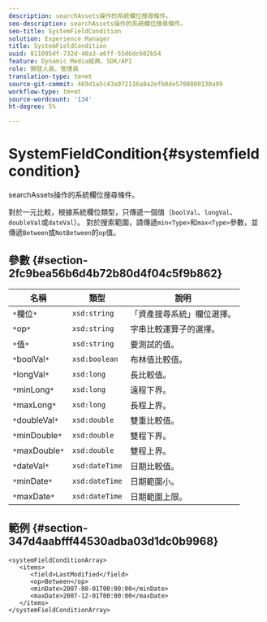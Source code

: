 ```yaml
---
description: searchAssets操作的系統欄位搜尋條件。
seo-description: searchAssets操作的系統欄位搜尋條件。
seo-title: SystemFieldCondition
solution: Experience Manager
title: SystemFieldCondition
uuid: 811095df-732d-48a3-a6ff-55d6dc602b54
feature: Dynamic Media經典，SDK/API
role: 開發人員、管理員
translation-type: tm+mt
source-git-commit: 469d1a5c43a972116a8a2efb0de5708800130a99
workflow-type: tm+mt
source-wordcount: '134'
ht-degree: 5%

---
```



# SystemFieldCondition{#systemfieldcondition}

searchAssets操作的系統欄位搜尋條件。

對於一元比較，根據系統欄位類型，只傳遞一個值（`boolVal`、`longVal`、`doubleVal`或`dateVal`）。 對於搜索範圍，請傳遞`min<Type>`和`max<Type>`參數，並傳遞`Between`或`NotBetween`的`op`值。

## 參數 {#section-2fc9bea56b6d4b72b80d4f04c5f9b862}

| 名稱 | 類型 | 說明 |
|---|---|---|
| `*`欄位`*` | `xsd:string` | 「資產搜尋系統」欄位選擇。 |
| `*`op`*` | `xsd:string` | 字串比較運算子的選擇。 |
| `*`值`*` | `xsd:string` | 要測試的值。 |
| `*`boolVal`*` | `xsd:boolean` | 布林值比較值。 |
| `*`longVal`*` | `xsd:long` | 長比較值。 |
| `*`minLong`*` | `xsd:long` | 遠程下界。 |
| `*`maxLong`*` | `xsd:long` | 長程上界。 |
| `*`doubleVal`*` | `xsd:double` | 雙重比較值。 |
| `*`minDouble`*` | `xsd:double` | 雙程下界。 |
| `*`maxDouble`*` | `xsd:double` | 雙程上界。 |
| `*`dateVal`*` | `xsd:dateTime` | 日期比較值。 |
| `*`minDate`*` | `xsd:dateTime` | 日期範圍小。 |
| `*`maxDate`*` | `xsd:dateTime` | 日期範圍上限。 |

## 範例 {#section-347d4aabfff44530adba03d1dc0b9968}

```
<systemFieldConditionArray>
   <items>
      <field>LastModified</field>
      <op>Between</op>
      <minDate>2007-08-01T00:00:00</minDate>
      <maxDate>2007-12-01T00:00:00</maxDate>
   </items>
</systemFieldConditionArray>
```

